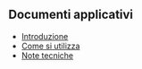 ## Documenti applicativi
- [Introduzione](Sorgenti/MB/DOC/BRCATA_A)
- [Come si utilizza](Sorgenti/MB/DOC/BRCATA_B)
- [Note tecniche](Sorgenti/MB/DOC/BRCATA_C)
